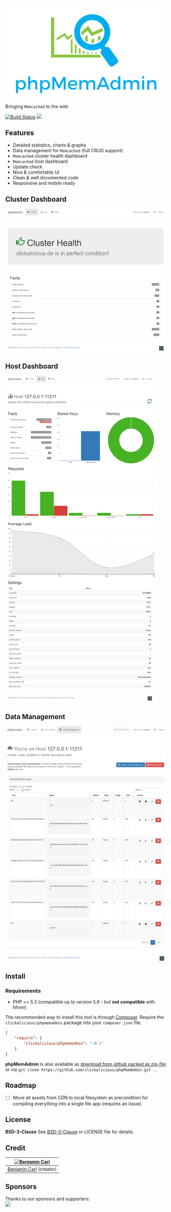![Logo of phpMemAdmin](docs/logo-large.png)
Bringing `Memcached` to the web

[![Build Status](https://travis-ci.org/clickalicious/phpMemAdmin.svg?branch=master)](https://travis-ci.org/clickalicious/phpMemAdmin)
<a href="https://twitter.com/intent/tweet?hashtags=&original_referer=http%3A%2F%2Fgithub.com%2F&text=%23phpMemAdmin%20-%20Bringing%20%40memcached%20to%20the%20web.%20https%3A%2F%2Fgithub.com%2Fclickalicious%2FphpMemAdmin&tw_p=tweetbutton" target="_blank">
  <img src="http://jpillora.com/github-twitter-button/img/tweet.png"></img>
</a>


## Features

 - Detailed statistics, charts & graphs
 - Data management for `Memcached` (full CRUD support)
 - `Memcached` cluster health dashboard
 - `Memcached` host dashboard
 - Update check
 - Nice & comfortable UI
 - Clean & well documented code
 - Responsive and mobile ready


## Cluster Dashboard
![Cluster Dashboard](docs/phpMemAdmin_01-small.png)


## Host Dashboard
![Host Dashboard](docs/phpMemAdmin_02-small.png)


## Data Management
![Host Dashboard](docs/phpMemAdmin_03-small.png)


## Install
### Requirements
 - PHP >= 5.3 (compatible up to version 5.6 - but **not compatible** with *hhvm*)

The recommended way to install this tool is through [Composer](http://getcomposer.org/). Require the `clickalicious/phpmemadmin` package into your `composer.json` file:

```json
{
    "require": {
        "clickalicious/phpmemadmin": "~0.1"
    }
}
```

**phpMemAdmin** is also available as [download from github packed as zip-file](https://github.com/clickalicious/phpMemAdmin/archive/master.zip "zip package containing library for download") or via `git clone https://github.com/clickalicious/phpMemAdmin.git .`.


## Roadmap

- [ ] Move all assets from CDN to local filesystem as precondition for compiling everything into a single file app (requires an issue).


## License
**BSD-3-Clause** 
See [BSD-3-Clause](http://opensource.org/licenses/BSD-3-Clause "BSD-3-Clause") or LICENSE file for details.


## Credit

| [![Benjamin Carl](http://de.gravatar.com/userimage/10744805/d0a6316a34accd0f2921519dfe4dee48.jpg?size=150)](http://www.clickalicious.de) |
|---|
| [Benjamin Carl](http://www.clickalicious.de) (creator) |


## Sponsors  
Thanks to our sponsors and supporters:  
<a href="https://www.jetbrains.com/phpstorm/" title="PHP IDE :: JetBrains PhpStorm" target="_blank">
    <img src="https://www.jetbrains.com/phpstorm/documentation/docs/logo_phpstorm.png"></img>
</a>
